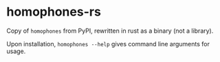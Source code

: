 # homophones-rs

Copy of `homophones` from PyPI, rewritten in rust as a binary (not a library).

Upon installation, `homophones --help` gives command line arguments for usage.
